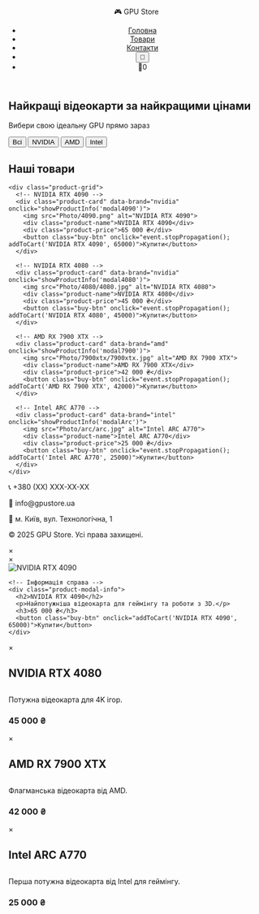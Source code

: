 <!DOCTYPE html>
<html lang="uk">
<head>
  <meta charset="UTF-8" />
  <meta name="viewport" content="width=device-width, initial-scale=1.0" />
  <title>GPU Store - Магазин відеокарт</title>
  <link rel="stylesheet" href="style.css">
</head>
<body>
  <header>
    <nav>
      <div class="logo">🎮 GPU Store</div>
      <ul class="nav-menu">
        <li><a href="#home">Головна</a></li>
        <li><a href="#products">Товари</a></li>
        <li><a href="#contact">Контакти</a></li>
        <li><button class="theme-toggle" id="themeToggle">🌙</button></li>
        <li class="cart-icon" onclick="toggleCart()">🛒<span class="cart-count" id="cartCount">0</span></li>
      </ul>
    </nav>
  </header>

  <section class="hero" id="home">
    <h1>Найкращі відеокарти за найкращими цінами</h1>
    <p>Вибери свою ідеальну GPU прямо зараз</p>
  </section>

  <div class="filter-buttons">
    <button onclick="filterProducts('all')">Всі</button>
    <button onclick="filterProducts('nvidia')">NVIDIA</button>
    <button onclick="filterProducts('amd')">AMD</button>
    <button onclick="filterProducts('intel')">Intel</button>
  </div>

  <section class="products" id="products">
    <h2 class="section-title">Наші товари</h2>
    
    <div class="product-grid">
      <!-- NVIDIA RTX 4090 -->
      <div class="product-card" data-brand="nvidia" onclick="showProductInfo('modal4090')">
        <img src="Photo/4090.png" alt="NVIDIA RTX 4090">
        <div class="product-name">NVIDIA RTX 4090</div>
        <div class="product-price">65 000 ₴</div>
        <button class="buy-btn" onclick="event.stopPropagation(); addToCart('NVIDIA RTX 4090', 65000)">Купити</button>
      </div>

      <!-- NVIDIA RTX 4080 -->
      <div class="product-card" data-brand="nvidia" onclick="showProductInfo('modal4080')">
        <img src="Photo/4080/4080.jpg" alt="NVIDIA RTX 4080">
        <div class="product-name">NVIDIA RTX 4080</div>
        <div class="product-price">45 000 ₴</div>
        <button class="buy-btn" onclick="event.stopPropagation(); addToCart('NVIDIA RTX 4080', 45000)">Купити</button>
      </div>

      <!-- AMD RX 7900 XTX -->
      <div class="product-card" data-brand="amd" onclick="showProductInfo('modal7900')">
        <img src="Photo/7900xtx/7900xtx.jpg" alt="AMD RX 7900 XTX">
        <div class="product-name">AMD RX 7900 XTX</div>
        <div class="product-price">42 000 ₴</div>
        <button class="buy-btn" onclick="event.stopPropagation(); addToCart('AMD RX 7900 XTX', 42000)">Купити</button>
      </div>

      <!-- Intel ARC A770 -->
      <div class="product-card" data-brand="intel" onclick="showProductInfo('modalArc')">
        <img src="Photo/arc/arc.jpg" alt="Intel ARC A770">
        <div class="product-name">Intel ARC A770</div>
        <div class="product-price">25 000 ₴</div>
        <button class="buy-btn" onclick="event.stopPropagation(); addToCart('Intel ARC A770', 25000)">Купити</button>
      </div>
    </div>
  </section>

  <footer id="contact">
    <p>📞 +380 (XX) XXX-XX-XX</p>
    <p>📧 info@gpustore.ua</p>
    <p>📍 м. Київ, вул. Технологічна, 1</p>
    <p>&copy; 2025 GPU Store. Усі права захищені.</p>
  </footer>

  <div class="cart-modal" id="cartModal" style="display:none;">
    <div class="cart-content">
      <span class="close-cart" onclick="toggleCart()">&times;</span>
      <h2 class="text-center">Кошик</h2>
      <div id="cartItems">Кошик порожній</div>
      <div id="cartTotal">Загальна сума: 0 ₴</div>
      <button class="buy-btn" onclick="checkout()">Оформити замовлення</button>
    </div>
  </div>

  <!-- Модальні вікна -->
  <div class="product-modal" id="modal4090">
      <span class="close-modal" onclick="closeProductModal('modal4090')">&times;</span>
      <div class="product-modal-content">
  <span class="close-modal" onclick="closeProductModal()">&times;</span>

  <div class="product-modal-body">
    <!-- Картинка зліва -->
    <div class="product-modal-image">
      <img src="Photo/4090/4090-removebg-preview.png" alt="NVIDIA RTX 4090">
    </div>

    <!-- Інформація справа -->
    <div class="product-modal-info">
      <h2>NVIDIA RTX 4090</h2>
      <p>Найпотужніша відеокарта для геймінгу та роботи з 3D.</p>
      <h3>65 000 ₴</h3>
      <button class="buy-btn" onclick="addToCart('NVIDIA RTX 4090', 65000)">Купити</button>
    </div>
  </div>

  <div class="product-modal" id="modal4080">
    <div class="product-modal-content">
      <span class="close-modal" onclick="closeProductModal('modal4080')">&times;</span>
      <h2>NVIDIA RTX 4080</h2>
      <img src="Photo/4080/4080.jpg" alt="">
      <p>Потужна відеокарта для 4K ігор.</p>
      <h3>45 000 ₴</h3>
    </div>
  </div>

  <div class="product-modal" id="modal7900">
    <div class="product-modal-content">
      <span class="close-modal" onclick="closeProductModal('modal7900')">&times;</span>
      <h2>AMD RX 7900 XTX</h2>
      <img src="Photo/7900xtx/7900xtx.jpg" alt="">
      <p>Флагманська відеокарта від AMD.</p>
      <h3>42 000 ₴</h3>
    </div>
  </div>

  <div class="product-modal" id="modalArc">
    <div class="product-modal-content">
      <span class="close-modal" onclick="closeProductModal('modalArc')">&times;</span>
      <h2>Intel ARC A770</h2>
      <img src="Photo/arc/arc.jpg" alt="">
      <p>Перша потужна відеокарта від Intel для геймінгу.</p>
      <h3>25 000 ₴</h3>
    </div>
  </div>

  <script src="script.js"></script>
</body>
</html>
